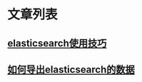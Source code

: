 # 文章列表
## [elasticsearch使用技巧](./elasticsearch_skills.html)
## [如何导出elasticsearch的数据](./export_elasticsearch_data.html)
